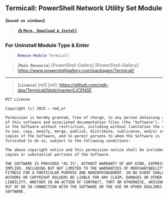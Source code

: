 ## Termicall: PowerShell Network Utility Set Module 

__{`based on windows`}__

> [📥 __`More, Download & Install`__](https://github.com/xqb-dpx/Termicall/releases/)

### For Uninstall Module Type & Enter

> ```ps1
> Remove-Module Termicall
> ```
> 

> [__`Main Resource`__] [PowerShell-Gallery]
[PowerShell-Gallery]: https://www.powershellgallery.com/packages/Termicall/

---

> [__`Licence`__] [ref]
[ref]: https://github.com/xqb-dpx/Termicall/blob/master/LICENSE

```txt
MIT License

Copyright (c) 2025 › cmd⁠‿⁠⁠er

Permission is hereby granted, free of charge, to any person obtaining a copy
of this software and associated documentation files (the "Software"), to deal
in the Software without restriction, including without limitation the rights
to use, copy, modify, merge, publish, distribute, sublicense, and/or sell
copies of the Software, and to permit persons to whom the Software is
furnished to do so, subject to the following conditions:

The above copyright notice and this permission notice shall be included in all
copies or substantial portions of the Software.

THE SOFTWARE IS PROVIDED "AS IS", WITHOUT WARRANTY OF ANY KIND, EXPRESS OR
IMPLIED, INCLUDING BUT NOT LIMITED TO THE WARRANTIES OF MERCHANTABILITY,
FITNESS FOR A PARTICULAR PURPOSE AND NONINFRINGEMENT. IN NO EVENT SHALL THE
AUTHORS OR COPYRIGHT HOLDERS BE LIABLE FOR ANY CLAIM, DAMAGES OR OTHER
LIABILITY, WHETHER IN AN ACTION OF CONTRACT, TORT OR OTHERWISE, ARISING FROM,
OUT OF OR IN CONNECTION WITH THE SOFTWARE OR THE USE OR OTHER DEALINGS IN THE
SOFTWARE.
```
